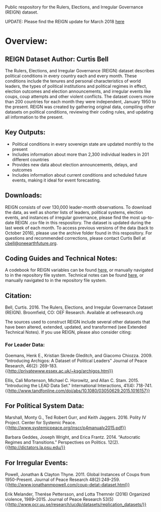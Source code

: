 Public respository for the Rulers, Elections, and Irregular Governance (REIGN) dataset. 

UPDATE: Please find the REIGN update for March 2018 [here](https://github.com/OEFDataScience/REIGN/blob/master/REIGN_2018_03.csv)

# Overview:

## REIGN Dataset Author: Curtis Bell

The Rulers, Elections, and Irregular Governance (REIGN) dataset describes political conditions in every country each and every month. These conditions include the tenures and personal characteristics of world leaders, the types of political institutions and political regimes in effect, election outcomes and election announcements, and irregular events like coups, coup attempts and other violent conflicts. The dataset covers more than 200 countries for each month they were independent, January 1950 to the present. REIGN was created by gathering original data, compiling other datasets on political conditions, reviewing their coding rules, and updating all information to the present.

## Key Outputs:
* Political conditions in every sovereign state are updated monthly to the present
* Includes information about more than 2,300 individual leaders in 201 different countries
* Provides new data about election announcements, delays, and outcomes
* Includes information about current conditions and scheduled future events, making it ideal for event forecasting.


## Downloads:

REIGN consists of over 130,000 leader-month observations. To download the data, as well as shorter lists of leaders, political systems, election events, and instances of irregular governance, please find the most up-to-date REIGN .csv file in this respository. The dataset is updated during the last week of each month. To access previous versions of the data (back to October 2016), please use the archive folder found in this respository. For questions and recommended corrections, please contact Curtis Bell at cbell@oneearthfuture.org.

## Coding Guides and Technical Notes:

A codebook for REIGN variables can be found [here](https://github.com/OEFDataScience/REIGN/blob/master/REIGN%20Data%20Variable%20Description.pdf), or manually navigated to in the repository file system. Technical notes can be found [here](https://github.com/OEFDataScience/REIGN/blob/master/REIGN%20Data%20Technical%20Notes.pdf), or manually navigated to in the repository file system.

## Citation:

Bell, Curtis. 2016. The Rulers, Elections, and Irregular Governance Dataset (REIGN). Broomfield, CO: OEF Research. Available at oefresearch.org

The sources used to construct REIGN include several other datasets that have been altered, extended, updated, and transformed (see Extended Technical Notes). If you use REIGN, please also consider citing:

### For Leader Data:

Goemans, Henk E., Kristian Skrede Gleditch, and Giacomo Chiozza. 2009. "Introducing Archigos: A Dataset of Political Leaders" Journal of Peace Research, 46(2): 269-183. {{http://privatewww.essex.ac.uk/~ksg/archigos.html}}

Ellis, Cali Mortenson, Michael C. Horowitz, and Allan C. Stam. 2015. "Introducing the LEAD Data Set." International Interactions, 41(4): 718-741. {{http://www.tandfonline.com/doi/abs/10.1080/03050629.2015.1016157}}

## For Political System Data:

Marshall, Monty G., Ted Robert Gurr, and Keith Jaggers. 2016. Polity IV Project. Center for Systemic Peace. {{http://www.systemicpeace.org/inscr/p4manualv2015.pdf}}

Barbara Geddes, Joseph Wright, and Erica Frantz. 2014. “Autocratic Regimes and Transitions.” Perspectives on Politics. 12(2).{{http://dictators.la.psu.edu/}}

## For Irregular Events:

Powell, Jonathan & Clayton Thyne. 2011. Global Instances of Coups from 1950-Present. Journal of Peace Research 48(2):249-259.{{http://www.jonathanmpowell.com/coup-detat-dataset.html}}

Erik Melander, Therése Pettersson, and Lotta Themnér (2016) Organized violence, 1989–2015. Journal of Peace Research 53(5) {{http://www.pcr.uu.se/research/ucdp/datasets/replication_datasets/}}

